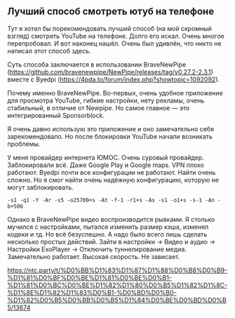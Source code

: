 ## Лучший способ смотреть ютуб на телефоне
Тут я хотел бы порекомендовать лучший способ (на мой скромный взгляд) смотреть YouTube на телефоне. Долго его искал. Очень многое перепробовал. И вот наконец нашёл. Очень был удивлён, что никто не написал этот способ здесь.

Суть способа заключается в использовании BraveNewPipe (https://github.com/bravenewpipe/NewPipe/releases/tag/v0.27.2-2.3.1) вместе с Byedpi (https://4pda.to/forum/index.php?showtopic=1092092).

Почему именно BraveNewPipe. Во-первых, очень удобное приложение для просмотра YouTube, гибкие настройки, нету рекламы, очень стабильный, в отличие от Newpipe. Но самое главное — это интегрированный Sponsorblock.

Я очень давно использую это приложение и оно замечательно себя зарекомендовало. Но после блокировки YouTube начали возникать проблемы.

У меня провайдер интернета ЮМОС. Очень суровый провайдер. Заблокировали всё. Даже Google Play и Google maps. VPN плохо работают. Byedpi почти все конфигурации не работают. Найти очень сложно.
Но я смог найти очень надёжную конфигурацию, которую не могут заблокировать.

```
-s1 -q1 -Y -Ar -s5 -o25700+s -At -f-1 -r1+s -As -s1 -o1+s -s-1 -An -b+506
```

Однако в BraveNewPipe видео воспроизводится рывками. Я столько мучился с настройками, пытался изменить размер кэша, изменял кодеки и тд. Но всё безуспешно.
А надо было всего лишь сделать несколько простых действий. Зайти в настройки → Видео и аудио → Настройки ExoPlayer → Отключить туннелирование медиа.
Замечательно работает. Высокая скорость. Не зависает.

https://ntc.party/t/%D0%BB%D1%83%D1%87%D1%88%D0%B8%D0%B9-%D1%81%D0%BF%D0%BE%D1%81%D0%BE%D0%B1-%D1%81%D0%BC%D0%BE%D1%82%D1%80%D0%B5%D1%82%D1%8C-%D1%8E%D1%82%D1%83%D0%B1-%D0%BD%D0%B0-%D1%82%D0%B5%D0%BB%D0%B5%D1%84%D0%BE%D0%BD%D0%B5/13674
